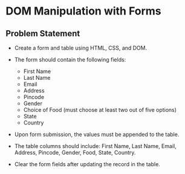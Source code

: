 # DOM Manipulation with Forms

## Problem Statement
- Create a form and table using HTML, CSS, and DOM.
- The form should contain the following fields:
  - First Name
  - Last Name
  - Email
  - Address
  - Pincode
  - Gender
  - Choice of Food (must choose at least two out of five options)
  - State
  - Country

- Upon form submission, the values must be appended to the table.
- The table columns should include: First Name, Last Name, Email, Address, Pincode, Gender, Food, State, Country.
- Clear the form fields after updating the record in the table.
